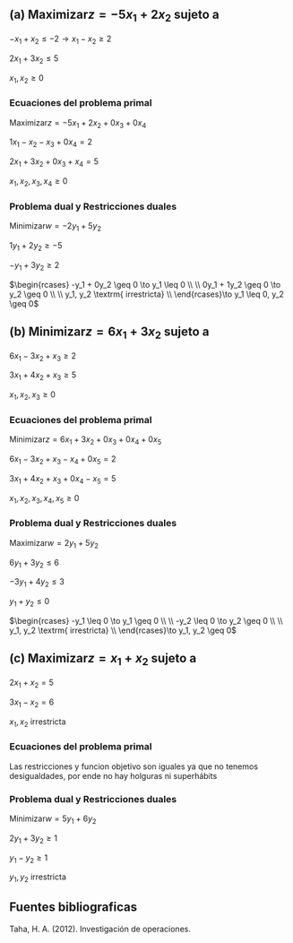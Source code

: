 ## (a) $\textrm{Maximizar} z = -5x_1 + 2x_2$ sujeto a

$-x_1 + x_2  \leq -2 \to x_1 - x_2  \geq 2$

$2x_1 + 3x_2 \leq 5$

$x_1,x_2 \geq 0$

### Ecuaciones del problema primal

$\textrm{Maximizar} z = -5x_1 + 2x_2 + 0x_3 + 0x_4$

$1x_1 - x_2 - x_3 + 0x_4 = 2$

$2x_1 + 3x_2 + 0x_3 + x_4 = 5$

$x_1, x_2, x_3, x_4 \geq 0$

### Problema dual y Restricciones duales

$\textrm{Minimizar} w = -2y_1 + 5y_2$

$1y_1 + 2y_2 \geq -5$

$-y_1 + 3y_2 \geq 2$

$\begin{rcases}
-y_1 + 0y_2 \geq 0 \to y_1 \leq 0 \\
\\
0y_1 + 1y_2 \geq 0 \to y_2 \geq 0 \\
\\
y_1, y_2 \textrm{ irrestricta} \\
\end{rcases}\to  y_1 \leq 0, y_2 \geq 0$

## (b) $\textrm{Minimizar} z = 6x_1 + 3x_2$ sujeto a

$6x_1 - 3x_2 + x_3  \geq 2$

$3x_1 + 4x_2 + x_3  \geq 5$

$x_1, x_2, x_3  \geq 0$

### Ecuaciones del problema primal

$\textrm{Minimizar} z = 6x_1 + 3x_2 + 0x_3 + 0x_4 + 0x_5$

$6x_1 - 3x_2 + x_3 - x_4 + 0x_5  = 2$

$3x_1 + 4x_2 + x_3 + 0x_4 - x_5  = 5$

$x_1, x_2, x_3, x_4, x_5  \geq 0$

### Problema dual y Restricciones duales

$\textrm{Maximizar} w = 2y_1 + 5y_2$

$6y_1 + 3y_2 \leq 6$

$-3y_1 + 4y_2 \leq 3$

$y_1 + y_2 \leq 0$

$\begin{rcases}
-y_1 \leq 0 \to y_1 \geq 0 \\
\\
-y_2 \leq 0 \to y_2 \geq 0 \\
\\
y_1, y_2 \textrm{ irrestricta} \\
\end{rcases}\to y_1, y_2 \geq 0$

## (c) $\textrm{Maximizar} z = x_1 + x_2$ sujeto a

$2x_1 + x_2 = 5$

$3x_1 - x_2 = 6$

$x_1, x_2 \textrm{ irrestricta}$


### Ecuaciones del problema primal

Las restricciones y funcion objetivo son iguales ya que no tenemos desigualdades, por ende no
hay holguras ni superhábits

### Problema dual y Restricciones duales

$\textrm{Minimizar} w = 5y_1 + 6y_2$

$2y_1 + 3y_2 \geq 1$

$y_1 - y_2 \geq 1$

$y_1, y_2 \textrm{ irrestricta}$

## Fuentes bibliograficas
Taha, H. A. (2012). Investigación de operaciones.
